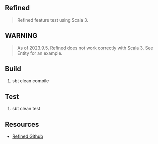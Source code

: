 Refined
-------
>Refined feature test using Scala 3.

WARNING
-------
>As of 2023.9.5, Refined does not work correctly with Scala 3. See Entity for an example.

Build
-----
1. sbt clean compile

Test
----
1. sbt clean test

Resources
---------
* [Refined Github](https://github.com/fthomas/refined)